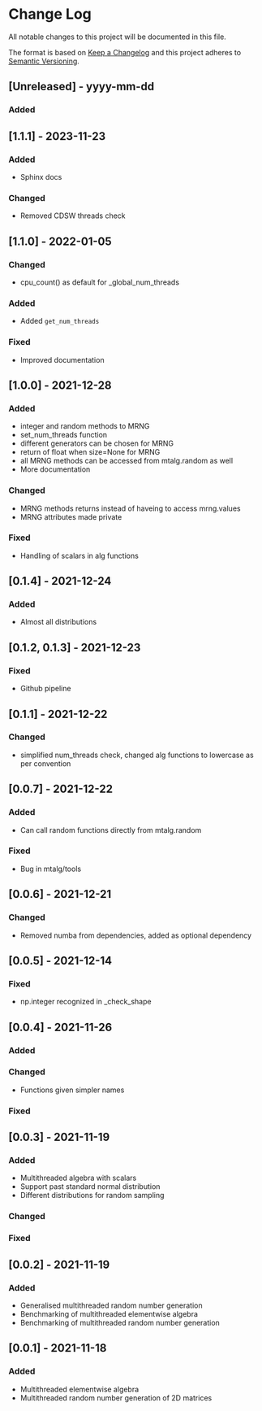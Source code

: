 # Change Log
All notable changes to this project will be documented in this file.
 
The format is based on [Keep a Changelog](http://keepachangelog.com/)
and this project adheres to [Semantic Versioning](http://semver.org/).

## \[Unreleased] - yyyy-mm-dd
 
### Added

## \[1.1.1] - 2023-11-23
 
### Added
- Sphinx docs

### Changed
- Removed CDSW threads check

## \[1.1.0] - 2022-01-05
 
### Changed
- cpu_count() as default for _global_num_threads
  
### Added
 
- Added `get_num_threads`

### Fixed

- Improved documentation

## \[1.0.0] - 2021-12-28
 
### Added
- integer and random methods to MRNG
- set_num_threads function
- different generators can be chosen for MRNG
- return of float when size=None for MRNG
- all MRNG methods can be accessed from mtalg.random as well
- More documentation

### Changed
- MRNG methods returns instead of haveing to access mrng.values
- MRNG attributes made private

### Fixed
- Handling of scalars in alg functions

## \[0.1.4] - 2021-12-24
 
### Added
- Almost all distributions

## \[0.1.2, 0.1.3] - 2021-12-23
 
### Fixed
- Github pipeline

## \[0.1.1] - 2021-12-22
 
### Changed
- simplified num_threads check, changed alg functions to lowercase as per convention

## \[0.0.7] - 2021-12-22
 
### Added
- Can call random functions directly from mtalg.random
 
### Fixed
- Bug in mtalg/tools

## \[0.0.6] - 2021-12-21

### Changed
- Removed numba from dependencies, added as optional dependency

## \[0.0.5] - 2021-12-14

### Fixed
- np.integer recognized in _check_shape

## \[0.0.4] - 2021-11-26

### Added
 
### Changed
- Functions given simpler names
 
### Fixed

## \[0.0.3] - 2021-11-19

### Added
- Multithreaded algebra with scalars
- Support past standard normal distribution
- Different distributions for random sampling
 
### Changed
 
### Fixed

## \[0.0.2] - 2021-11-19
   
### Added
 
- Generalised multithreaded random number generation
- Benchmarking of multithreaded elementwise algebra
- Benchmarking of multithreaded random number generation
 
## \[0.0.1] - 2021-11-18
   
### Added
- Multithreaded elementwise algebra
- Multithreaded random number generation of 2D matrices
